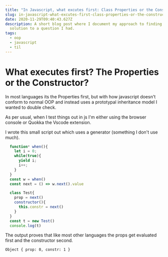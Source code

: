 ```yaml
---
title: "In Javascript, what excutes first: Class Properties or the Constructor?"
slug: in-javascript-what-excutes-first-class-properties-or-the-constructor
date: 2020-11-29T09:40:43.627Z
description: A short blog post where I document my approach to finding a
  solution to a question I had.
tags:
  - oop
  - javascript
  - til
---
```

# What executes first? The Properties or the Constructor?

In most languages its the Properties first, but with how javascript doesn't conform to normal OOP and instead uses a prototypal inheritance model I wanted to double check.

As per usual, when I test things out in js I'm either using the browser console or Quokka the Vscode extension.

I wrote this small script out which uses a generator (something I don't use much).
```js
  function* when(){
    let i = 0;
    while(true){
      yield i;
      i++;
    }
  }
  const w = when()
  const next = () => w.next().value

  class Test{
    prop = next()
    constructor(){
      this.constr = next()
    }
  }
  const t = new Test()
  console.log(t)
```
The output proves that like most other languages the props get evaluated first and the constructor second.
```
Object { prop: 0, constr: 1 }
```

